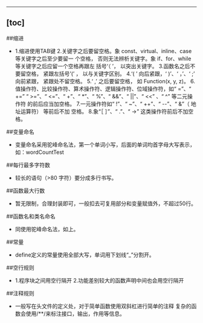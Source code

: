  ---
[toc]
---

##缩进
*   1.缩进使用TAB键
    2.关键字之后要留空格。象 const、virtual、inline、case 等关键字之后至少要留一
        个空格， 否则无法辨析关键字。象 if、for、while 等关键字之后应留一个空格再跟左
        括号‘（ ’， 以突出关键字。
    3.函数名之后不要留空格， 紧跟左括号’(’ ， 以与关键字区别。
    4.‘( ’ 向后紧跟，‘ )’、‘ ，’、‘ ;’ 向前紧跟， 紧跟处不留空格。
    5.‘ ,’ 之后要留空格， 如 Function(x, y, z)。
    6.值操作符、比较操作符、算术操作符、逻辑操作符、位域操作符，如“ =”、“ +=”
        “ >=”、“ <=”、“ +”、“ *”、“ %”、“ &&”、“ ||”、“ <<” 、“ ^” 等二元操作符
        的前后应当加空格。
    7.一元操作符如“ !”、“ ~”、“ ++”、“ --”、“ &”（ 地址运算符） 等前后不加
        空格。
    8.象“［ ］”、“ .”、“ ->” 这类操作符前后不加空格。

##变量命名
*   变量命名采用驼峰命名法，第一个单词小写，后面的单词均首字母大写表示，如：wordCountTest

##每行最多字符数
*   较长的语句（>80 字符）要分成多行书写。

##函数最大行数
*   暂无限制，合理封装即可，一般扣去可复用部分和变量赋值外，不超过50行。

##函数名和类名命名
*   同使用驼峰命名法，如上。

##常量
*   define定义的常量使用全部大写，单词用下划线“_”分割开。

##空行规则
*   1.程序块之间用空行隔开
    2.功能差别较大的函数声明中间也会用空行隔开

##注释规则
*   一般写在头文件的定义处，对于简单函数使用双斜杠进行简单的注释
    复杂的函数会使用/**/来标注接口，输出，作用等信息。

